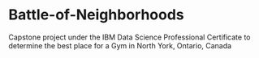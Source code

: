 # Battle-of-Neighborhoods
Capstone project under the IBM Data Science Professional Certificate to determine the best place for a Gym in North York, Ontario, Canada
